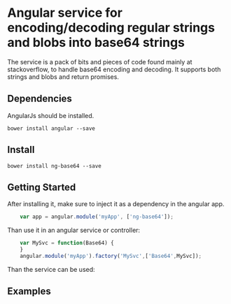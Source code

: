 # Angular service for encoding/decoding regular strings and blobs into base64 strings 

The service is a pack of bits and pieces of code found mainly at stackoverflow, to handle base64 encoding and decoding.
It supports both strings and blobs and return promises.

## Dependencies

AngularJs should be installed.

	bower install angular --save

## Install

```
bower install ng-base64 --save
```
   
## Getting Started

After installing it, make sure to inject it as a dependency in the angular app.

```javascript
	var app = angular.module('myApp', ['ng-base64']);
```

Than use it in an angular service or controller:

```javascript
	var MySvc = function(Base64) {
	}
	angular.module('myApp').factory('MySvc',['Base64',MySvc]);
```

Than the service can be used:

## Examples

```

```